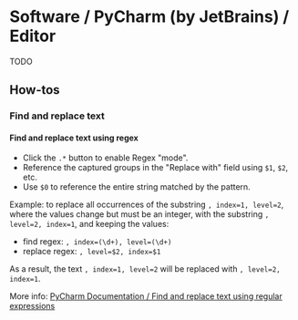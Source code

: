 # Software / PyCharm (by JetBrains) / Editor

TODO

## How-tos

### Find and replace text

#### Find and replace text using regex

- Click the `.*` button to enable Regex "mode".
- Reference the captured groups in the "Replace with" field using `$1`, `$2`, etc.
- Use `$0` to reference the entire string matched by the pattern.

Example: to replace all occurrences of the substring `, index=1, level=2`, where the values
change but must be an integer, with the substring `, level=2, index=1`, and keeping the values:

- find regex: `, index=(\d+), level=(\d+)`
- replace regex: `, level=$2, index=$1`

As a result, the text `, index=1, level=2` will be replaced with `, level=2, index=1`.

More info:
[PyCharm Documentation / Find and replace text using regular expressions](https://www.jetbrains.com/help/pycharm/tutorial-finding-and-replacing-text-using-regular-expressions.html)
